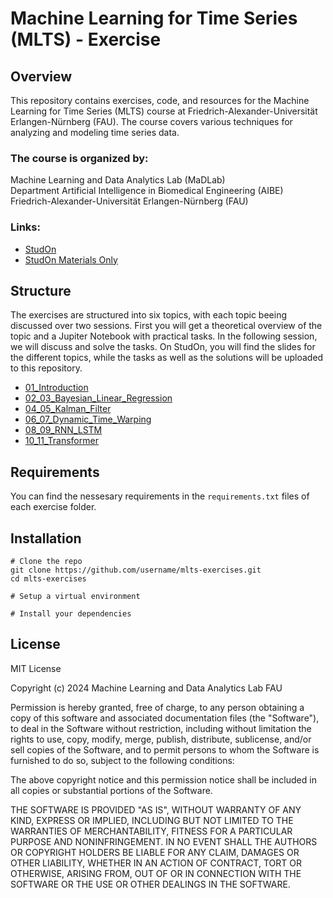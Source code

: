 # Machine Learning for Time Series (MLTS) - Exercise

## Overview

This repository contains exercises, code, and resources for the Machine Learning for Time Series (MLTS) course at Friedrich-Alexander-Universität Erlangen-Nürnberg (FAU). The course covers various techniques for analyzing and modeling time series data.

### The course is organized by:  
Machine Learning and Data Analytics Lab (MaDLab)  
Department Artificial Intelligence in Biomedical Engineering (AIBE)  
Friedrich-Alexander-Universität Erlangen-Nürnberg (FAU)

### Links:  
* [StudOn](https://www.studon.fau.de/studon/goto.php?target=crs_5911979)
* [StudOn Materials Only](https://www.studon.fau.de/studon/goto.php?target=crs_6083795)

## Structure

The exercises are structured into six topics, with each topic beeing discussed over two sessions. First you will get a theoretical overview of the topic and a Jupiter Notebook with practical tasks. In the following session, we will discuss and solve the tasks. On StudOn, you will find the slides for the different topics, while the tasks as well as the solutions will be uploaded to this repository.

* [01_Introduction](./01_Introduction)
* [02_03_Bayesian_Linear_Regression](./02_03_Bayesian_Linear_Regression)
* [04_05_Kalman_Filter](./04_05_Kalman_Filter)
* [06_07_Dynamic_Time_Warping](./06_07_Dynamic_Time_Warping)
* [08_09_RNN_LSTM](./08_09_RNN_LSTM)
* [10_11_Transformer](./10_11_Transformer)

## Requirements

You can find the nessesary requirements in the `requirements.txt` files of each exercise folder.

## Installation

<bash>

    # Clone the repo
    git clone https://github.com/username/mlts-exercises.git
    cd mlts-exercises

    # Setup a virtual environment

    # Install your dependencies
</bash>

## License

MIT License

Copyright (c) 2024 Machine Learning and Data Analytics Lab FAU

Permission is hereby granted, free of charge, to any person obtaining a copy
of this software and associated documentation files (the "Software"), to deal
in the Software without restriction, including without limitation the rights
to use, copy, modify, merge, publish, distribute, sublicense, and/or sell
copies of the Software, and to permit persons to whom the Software is
furnished to do so, subject to the following conditions:

The above copyright notice and this permission notice shall be included in all
copies or substantial portions of the Software.

THE SOFTWARE IS PROVIDED "AS IS", WITHOUT WARRANTY OF ANY KIND, EXPRESS OR
IMPLIED, INCLUDING BUT NOT LIMITED TO THE WARRANTIES OF MERCHANTABILITY,
FITNESS FOR A PARTICULAR PURPOSE AND NONINFRINGEMENT. IN NO EVENT SHALL THE
AUTHORS OR COPYRIGHT HOLDERS BE LIABLE FOR ANY CLAIM, DAMAGES OR OTHER
LIABILITY, WHETHER IN AN ACTION OF CONTRACT, TORT OR OTHERWISE, ARISING FROM,
OUT OF OR IN CONNECTION WITH THE SOFTWARE OR THE USE OR OTHER DEALINGS IN THE
SOFTWARE.
